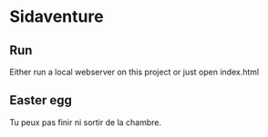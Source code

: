 # Sidaventure

## Run

Either run a local webserver on this project or just open index.html

## Easter egg

Tu peux pas finir ni sortir de la chambre.
